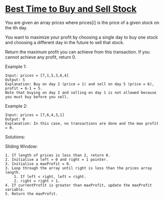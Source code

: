 # [Best Time to Buy and Sell Stock](./BestTimeToBuyAndSellStock.java)

You are given an array prices where prices[i] is the price of a given stock on the ith day.

You want to maximize your profit by choosing a single day to buy one stock and choosing a different day in the future to sell that stock.

Return the maximum profit you can achieve from this transaction. If you cannot achieve any profit, return 0.

Example 1:

    Input: prices = [7,1,5,3,6,4]
    Output: 5
    Explanation: Buy on day 2 (price = 1) and sell on day 5 (price = 6), profit = 6-1 = 5.
    Note that buying on day 2 and selling on day 1 is not allowed because you must buy before you sell.

Example 2:

    Input: prices = [7,6,4,3,1]
    Output: 0
    Explanation: In this case, no transactions are done and the max profit = 0.

Solutions:

Sliding Window:

    1. If length of prices is less than 2, return 0.
    2. Initialise a left = 0 and right = 1 pointer.
    3. Initialise a maxProfit = 0.
    3. Loop through the array until right is less than the prices array length.
        1. If left < right, left = right.
        2. right = right + 1.
    4. If currentProfit is greater than maxProfit, update the maxProfit variable.
    5. Return the maxProfit.
